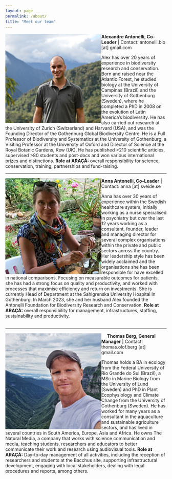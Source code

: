 ```yaml
---
layout: page
permalink: /about/
title: "Meet our team"
---
```


<img align="left" src="/assets/images/Alexandre-Antonelli.jpg" width="300">

**Alexandre Antonelli, Co-Leader** | Contact:  antonelli.bio [at] gmail.com

Alex has over 20 years of experience in biodiversity research and conservation. Born and raised near the Atlantic Forest, he studied biology at the University of Campinas (Brazil) and the University of Gothenburg (Sweden), where he completed a PhD in 2008 on the evolution of Latin America’s biodiversity. He has also carried out research at the University of Zurich (Switzerland) and Harvard (USA), and was the Founding Director of the Gothenburg Global Biodiversity Centre. He is a Full Professor of Biodiversity and Systematics at the University of Gothenburg, a Visiting Professor at the University of Oxford and Director of Science at the Royal Botanic Gardens, Kew (UK). He has published >210 scientific articles, supervised >80 students and post-docs and won various international prizes and distinctions. **Role at ARAÇÁ:** overall responsibility for science, conservation, training, partnerships and fund-raising. 
&nbsp;
&nbsp;
***

<img align="left" src="/assets/images/Anna-Antonelli.jpg" width="300">

**Anna Antonelli, Co-Leader**  | Contact: anna [at] sveide.se

Anna has over 30 years of experience within the Swedish healthcare system, initially working as a nurse specialised in psychiatry but over the last 12 years working as a consultant, founder, leader and managing director for several complex organisations within the private and public sectors across the country. Her leadership style has been widely acclaimed and the organisations she has been responsible for have excelled in national comparisons. Focusing on measurable outcomes for patients, she has had a strong focus on quality and productivity, and worked with processes that maximise efficiency and return on investments. She is currently Head of Department at the Sahlgrenska University Hospital in Gothenburg. In March 2023, she and her husband Alex founded the Antonelli Foundation for Biodiversity Research and Conservation. **Role at ARAÇÁ:** overall responsibility for management, infrastructures, staffing, sustainability and productivity.  
&nbsp;
&nbsp;
***
 
<img align="left" src="/assets/images/Thomas_Berg.jpg" width="300">
**Thomas Berg, General Manager** | Contact: thomas.olof.berg [at] gmail.com

Thomas holds a BA in ecology from the Federal University of Rio Grande do Sul (Brazil), a MSc in Marine Biology from the University of Lund (Sweden) and PhD in Plant Ecophysiology and Climate Change from the University of Gothenburg (Sweden). He has worked for many years as a consultant in the aquaculture and sustainable agriculture sectors, and has lived in several countries in South America, Europe, Asia and Africa. He owns The Natural Media, a company that works with science communication and media, teaching students, researchers and educators to better communicate their work and research using audiovisual tools. **Role at ARAÇÁ:** Day-to-day management of all activities, including the reception of researchers and students at the Bacchus site, supporting infrastructural development, engaging with local stakeholders, dealing with legal procedures and reports, among others. 


